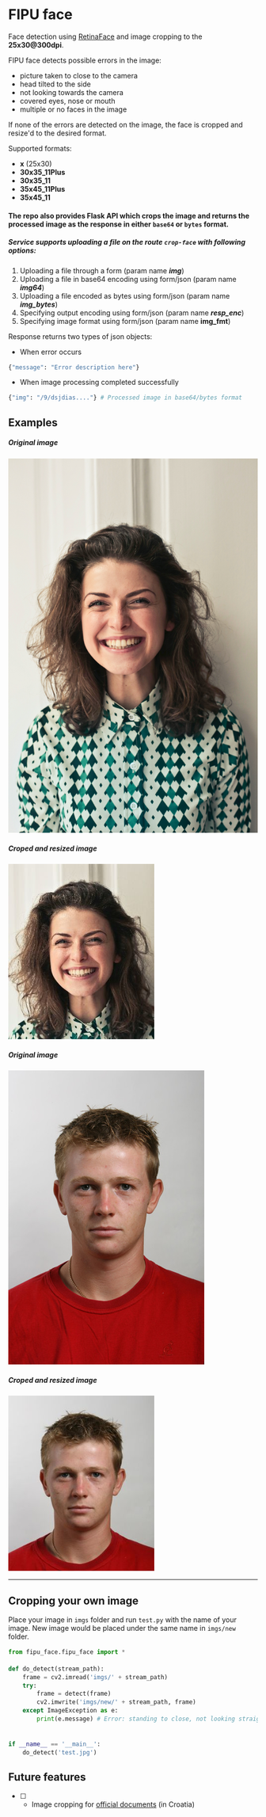 

# FIPU face

Face detection using [RetinaFace](https://github.com/deepinsight/insightface/tree/master/RetinaFace) and image cropping to the **25x30@300dpi**.

FIPU face detects possible errors in the image:

- picture taken to close to the camera
- head tilted to the side
- not looking towards the camera
- covered eyes, nose or mouth
- multiple or no faces in the image



If none of the errors are detected on the image, the face is cropped and resize'd to the desired format.

Supported formats:
- **x** (25x30)
- **30x35_11Plus**
- **30x35_11**
- **35x45_11Plus**
- **35x45_11**



#### The repo also provides Flask API which crops the image and returns the processed image as the response in either `base64` or `bytes` format.

##### Service supports uploading a file on the route `crop-face` with following options:

1. Uploading a file through a form (param name ***img***)
2. Uploading a file in base64 encoding using form/json (param name ***img64***)
3. Uploading a file encoded as bytes using form/json (param name ***img_bytes***)
4. Specifying output encoding using form/json (param name ***resp_enc***)
5. Specifying image format using form/json (param name **img_fmt**)

Response returns two types of json objects:

- When error occurs

```python
{"message": "Error description here"}
```

- When image processing completed successfully

```python
{"img": "/9/dsjdias...."} # Processed image in base64/bytes format
```





## Examples

##### Original image

![Original image](imgs/w.jpg)



##### Croped and resized image

![Croped image](imgs/new/w.jpg)



##### Original image

![Original image](imgs/l2.jpg)



##### Croped and resized image

![Croped image](imgs/new/l2.jpg)


---


## Cropping your own image

Place your image in `imgs` folder and run `test.py` with the name of your image. New image would be placed under the same name in `imgs/new` folder.

```python
from fipu_face.fipu_face import *

def do_detect(stream_path):
    frame = cv2.imread('imgs/' + stream_path)
    try:
        frame = detect(frame)
        cv2.imwrite('imgs/new/' + stream_path, frame)
    except ImageException as e:
        print(e.message) # Error: standing to close, not looking straight etc.


if __name__ == '__main__':
    do_detect('test.jpg')

```


## Future features

- [ ] - Image cropping for [official documents](https://mup.gov.hr/UserDocsImages/BannerZona/Upute%20za%20fotografije%202013%20(2).pdf) (in Croatia)










